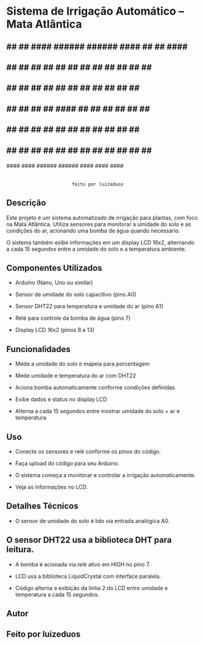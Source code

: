 # Sistema de Irrigação Automático – Mata Atlântica

##       ##  ##    ####    ######   ######   ####     ##  ##    ####     ####
##       ##  ##     ##         ##   ##       ## ##    ##  ##   ##  ##   ##  ##
##       ##  ##     ##        ##    ##       ##  ##   ##  ##   ##  ##   ##
##       ##  ##     ##       ##     ####     ##  ##   ##  ##   ##  ##    ####
##       ##  ##     ##      ##      ##       ##  ##   ##  ##   ##  ##       ##
##       ##  ##     ##     ##       ##       ## ##    ##  ##   ##  ##   ##  ##
######    ####     ####    ######   ######   ####      ####     ####     ####
                            feito por luizeduos
## Descrição
Este projeto é um sistema automatizado de irrigação para plantas, com foco na Mata Atlântica. Utiliza sensores para monitorar a umidade do solo e as condições do ar, acionando uma bomba de água quando necessário.

O sistema também exibe informações em um display LCD 16x2, alternando a cada 15 segundos entre a umidade do solo e a temperatura ambiente.

## Componentes Utilizados
- Arduino (Nano, Uno ou similar)

- Sensor de umidade do solo capacitivo (pino A0)

- Sensor DHT22 para temperatura e umidade do ar (pino A1)

- Relé para controle da bomba de água (pino 7)

- Display LCD 16x2 (pinos 8 a 13)

## Funcionalidades
- Mede a umidade do solo e mapeia para porcentagem

- Mede umidade e temperatura do ar com DHT22

- Aciona bomba automaticamente conforme condições definidas

- Exibe dados e status no display LCD

- Alterna a cada 15 segundos entre mostrar umidade do solo + ar e temperatura

## Uso
- Conecte os sensores e relé conforme os pinos do código.

- Faça upload do código para seu Arduino.

- O sistema começa a monitorar e controlar a irrigação automaticamente.

- Veja as informações no LCD.

## Detalhes Técnicos
- O sensor de umidade do solo é lido via entrada analógica A0.

O sensor DHT22 usa a biblioteca DHT para leitura.
- 
- A bomba é acionada via relé ativo em HIGH no pino 7.

- LCD usa a biblioteca LiquidCrystal com interface paralela.

- Código alterna a exibição da linha 2 do LCD entre umidade e temperatura a cada 15 segundos.

## Autor
## Feito por luizeduos
